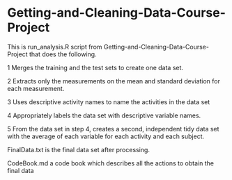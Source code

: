 # Getting-and-Cleaning-Data-Course-Project

This is run_analysis.R script from Getting-and-Cleaning-Data-Course-Project that does the following.

1 Merges the training and the test sets to create one data set.

2 Extracts only the measurements on the mean and standard deviation for each measurement.

3 Uses descriptive activity names to name the activities in the data set

4 Appropriately labels the data set with descriptive variable names.

5 From the data set in step 4, creates a second, independent tidy data set with the average of each variable for each activity and each subject.



FinalData.txt is the final data set after processing.

CodeBook.md a code book which describes all the actions to obtain the final data
